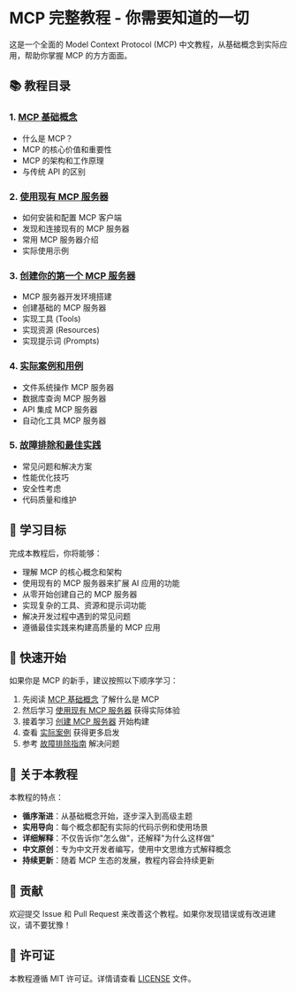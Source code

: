 # MCP 完整教程 - 你需要知道的一切

这是一个全面的 Model Context Protocol (MCP) 中文教程，从基础概念到实际应用，帮助你掌握 MCP 的方方面面。

## 📚 教程目录

### 1. [MCP 基础概念](./01-mcp-basics.md)
- 什么是 MCP？
- MCP 的核心价值和重要性
- MCP 的架构和工作原理
- 与传统 API 的区别

### 2. [使用现有 MCP 服务器](./02-using-mcp-servers.md)
- 如何安装和配置 MCP 客户端
- 发现和连接现有的 MCP 服务器
- 常用 MCP 服务器介绍
- 实际使用示例

### 3. [创建你的第一个 MCP 服务器](./03-creating-mcp-server.md)
- MCP 服务器开发环境搭建
- 创建基础的 MCP 服务器
- 实现工具 (Tools)
- 实现资源 (Resources)
- 实现提示词 (Prompts)

### 4. [实际案例和用例](./04-real-world-examples.md)
- 文件系统操作 MCP 服务器
- 数据库查询 MCP 服务器
- API 集成 MCP 服务器
- 自动化工具 MCP 服务器

### 5. [故障排除和最佳实践](./05-troubleshooting-best-practices.md)
- 常见问题和解决方案
- 性能优化技巧
- 安全性考虑
- 代码质量和维护

## 🎯 学习目标

完成本教程后，你将能够：

- 理解 MCP 的核心概念和架构
- 使用现有的 MCP 服务器来扩展 AI 应用的功能
- 从零开始创建自己的 MCP 服务器
- 实现复杂的工具、资源和提示词功能
- 解决开发过程中遇到的常见问题
- 遵循最佳实践来构建高质量的 MCP 应用

## 🚀 快速开始

如果你是 MCP 的新手，建议按照以下顺序学习：

1. 先阅读 [MCP 基础概念](./01-mcp-basics.md) 了解什么是 MCP
2. 然后学习 [使用现有 MCP 服务器](./02-using-mcp-servers.md) 获得实际体验
3. 接着学习 [创建 MCP 服务器](./03-creating-mcp-server.md) 开始构建
4. 查看 [实际案例](./04-real-world-examples.md) 获得更多启发
5. 参考 [故障排除指南](./05-troubleshooting-best-practices.md) 解决问题

## 📖 关于本教程

本教程的特点：

- **循序渐进**：从基础概念开始，逐步深入到高级主题
- **实用导向**：每个概念都配有实际的代码示例和使用场景
- **详细解释**：不仅告诉你"怎么做"，还解释"为什么这样做"
- **中文原创**：专为中文开发者编写，使用中文思维方式解释概念
- **持续更新**：随着 MCP 生态的发展，教程内容会持续更新

## 🤝 贡献

欢迎提交 Issue 和 Pull Request 来改善这个教程。如果你发现错误或有改进建议，请不要犹豫！

## 📄 许可证

本教程遵循 MIT 许可证。详情请查看 [LICENSE](./LICENSE) 文件。